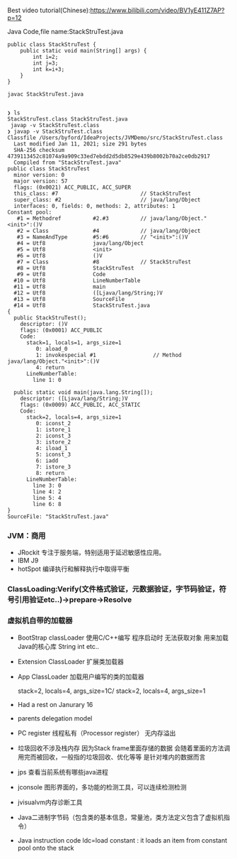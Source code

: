 Best video tutorial(Chinese):https://www.bilibili.com/video/BV1yE411Z7AP?p=12

Java Code,file name:StackStruTest.java
````
public class StackStruTest {
    public static void main(String[] args) {
        int i=2;
        int j=3;
        int k=i+3;
    }
}

javac StackStruTest.java
````

````

❯ ls
StackStruTest.class StackStruTest.java
 javap -v StackStruTest.class
❯ javap -v StackStruTest.class
Classfile /Users/byford/IdeaProjects/JVMDemo/src/StackStruTest.class
  Last modified Jan 11, 2021; size 291 bytes
  SHA-256 checksum 4739113452c81074a9a909c33ed7ebdd2d5db8529e439b8002b70a2ce0db2917
  Compiled from "StackStruTest.java"
public class StackStruTest
  minor version: 0
  major version: 57
  flags: (0x0021) ACC_PUBLIC, ACC_SUPER
  this_class: #7                          // StackStruTest
  super_class: #2                         // java/lang/Object
  interfaces: 0, fields: 0, methods: 2, attributes: 1
Constant pool:
   #1 = Methodref          #2.#3          // java/lang/Object."<init>":()V
   #2 = Class              #4             // java/lang/Object
   #3 = NameAndType        #5:#6          // "<init>":()V
   #4 = Utf8               java/lang/Object
   #5 = Utf8               <init>
   #6 = Utf8               ()V
   #7 = Class              #8             // StackStruTest
   #8 = Utf8               StackStruTest
   #9 = Utf8               Code
  #10 = Utf8               LineNumberTable
  #11 = Utf8               main
  #12 = Utf8               ([Ljava/lang/String;)V
  #13 = Utf8               SourceFile
  #14 = Utf8               StackStruTest.java
{
  public StackStruTest();
    descriptor: ()V
    flags: (0x0001) ACC_PUBLIC
    Code:
      stack=1, locals=1, args_size=1
         0: aload_0
         1: invokespecial #1                  // Method java/lang/Object."<init>":()V
         4: return
      LineNumberTable:
        line 1: 0

  public static void main(java.lang.String[]);
    descriptor: ([Ljava/lang/String;)V
    flags: (0x0009) ACC_PUBLIC, ACC_STATIC
    Code:
      stack=2, locals=4, args_size=1
         0: iconst_2
         1: istore_1
         2: iconst_3
         3: istore_2
         4: iload_1
         5: iconst_3
         6: iadd
         7: istore_3
         8: return
      LineNumberTable:
        line 3: 0
        line 4: 2
        line 5: 4
        line 6: 8
}
SourceFile: "StackStruTest.java"
````
### JVM：商用
 - JRockit 专注于服务端，特别适用于延迟敏感性应用。
 - IBM J9
 - hotSpot 编译执行和解释执行中取得平衡
### ClassLoading:Verify(文件格式验证，元数据验证，字节码验证，符号引用验证etc..)->prepare->Resolve

### 虚拟机自带的加载器
 - BootStrap classLoader 使用C/C++编写 程序启动时 无法获取对象  用来加载Java的核心库 String int etc..
 - Extension ClassLoader 扩展类加载器
 - App ClassLoader 加载用户编写的类的加载器
 

      stack=2, locals=4, args_size=1C/
      stack=2, locals=4, args_size=1
      
- Had a rest on Janurary 16
- parents delegation model
- PC register 线程私有（Processor register） 无内存溢出
- 垃圾回收不涉及栈内存  因为Stack frame里面存储的数据 会随着里面的方法调用完而被回收，一般指的垃圾回收、优化等等 是针对堆内的数据而言 
- jps 查看当前系统有哪些java进程 
- jconsole 图形界面的，多功能的检测工具，可以连续检测检测
- jvisualvm内存诊断工具
- Java二进制字节码（包含类的基本信息，常量池，类方法定义包含了虚拟机指令）
- Java instruction code   ldc=load constant : it loads an item from constant pool onto the stack
